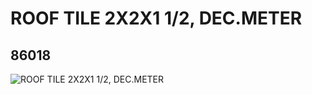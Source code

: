 # ROOF TILE 2X2X1 1/2, DEC.METER
## 86018
![ROOF TILE 2X2X1 1/2, DEC.METER](https://lc-www-live-s.legocdn.com/media/bricks/5/2/4547756.jpg)
